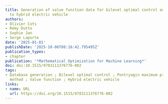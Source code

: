 ```yaml
---
title: Generation of value function data for bilevel optimal control and application
  to hybrid electric vehicle
authors:
- Olivier Cots
- Rémy Dutto
- Sophie Jan
- Serge Laporte
date: '2025-01-01'
publishDate: '2025-10-06T08:16:42.795495Z'
publication_types:
- chapter
publication: '*Mathematical Optimization for Machine Learning*'
doi: doi:10.1515/9783111376776-002
tags:
- Database generation ; Bilevel optimal control ; Pontryagin maximum principle ; Indirect
  method ; Value function ; Hybrid electric vehicle
links:
- name: URL
  url: https://doi.org/10.1515/9783111376776-002
---
```

